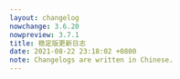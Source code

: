 ```yaml
---
layout: changelog
nowchange: 3.6.20
nowpreview: 3.7.1
title: 稳定版更新日志
date: 2021-08-22 23:18:02 +0800
note: Changelogs are written in Chinese.
---
```


